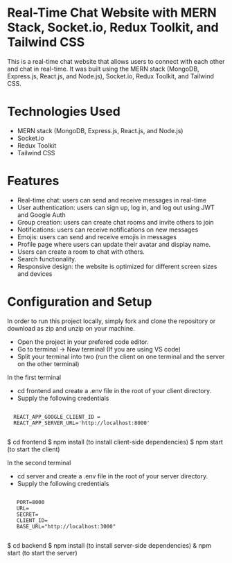 # Real-Time Chat Website with MERN Stack, Socket.io, Redux Toolkit, and Tailwind CSS
 This is a real-time chat website that allows users to connect with each other and chat in real-time. It was built using the MERN stack (MongoDB, Express.js, 
 React.js, and Node.js), Socket.io, Redux Toolkit, and Tailwind CSS.

# Technologies Used
- MERN stack (MongoDB, Express.js, React.js, and Node.js)
- Socket.io
- Redux Toolkit
- Tailwind CSS

# Features
- Real-time chat: users can send and receive messages in real-time
- User authentication: users can sign up, log in, and log out using JWT and Google Auth
- Group creation: users can create chat rooms and invite others to join
- Notifications: users can receive notifications on new messages
- Emojis: users can send and receive emojis in messages
- Profile page where users can update their avatar and display name.
- Users can create a room to chat with others.
- Search functionality.
- Responsive design: the website is optimized for different screen sizes and devices

# Configuration and Setup
 In order to run this project locally, simply fork and clone the repository or download as zip and unzip on your machine.
 - Open the project in your prefered code editor.
 - Go to terminal -> New terminal (If you are using VS code)
 - Split your terminal into two (run the client on one terminal and the server on the other terminal)
     
  In the first terminal
   - cd frontend and create a .env file in the root of your client directory.
   - Supply the following credentials
  <pre><code>
  REACT_APP_GOOGLE_CLIENT_ID =
  REACT_APP_SERVER_URL='http://localhost:8000'
  </code></pre>
  
   $ cd frontend
   $ npm install (to install client-side dependencies)
   $ npm start (to start the client)
   
   In the second terminal
   - cd server and create a .env file in the root of your server directory.
   - Supply the following credentials
   <pre><code>
   PORT=8000
   URL=
   SECRET=
   CLIENT_ID=
   BASE_URL="http://localhost:3000"
   </code></pre>

   $ cd backend
   $ npm install (to install server-side dependencies)
   & npm start (to start the server)
   

 

  




  

